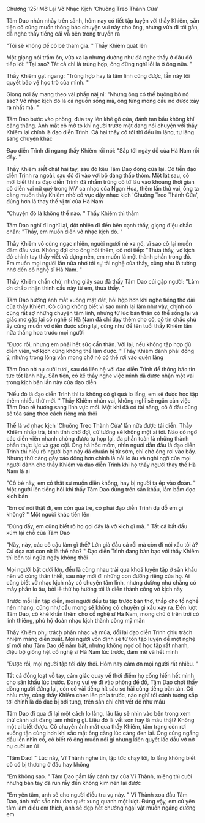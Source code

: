 




Chương 125: Mở Lại Vở Nhạc Kịch 'Chuông Treo Thành Cửa'

Tâm Dao nhún nhảy trên sảnh, hôm nay có tiết tập luyện với thầy Khiêm, sẵn tiện cô cũng muốn thông báo chuyện vui này cho ông, nhưng vừa đi tới gần, đã nghe thấy tiếng cãi vã bên trong truyền ra

"Tôi sẽ không để cô bé tham gia. " Thầy Khiêm quát lên

Một giọng nói trầm ổn, vừa xa lạ nhưng dường như đã nghe thấy ở đâu đó tiếp lời: "Tại sao? Tất cả chỉ là trùng hợp, ông đừng nghĩ lỗi là ở ông nữa. "

Thầy Khiêm gạt ngang: "Trùng hợp hay là tâm linh cũng được, lần này tôi quyết bảo vệ học trò của mình. "

Giọng nói ấy mang theo vài phần nài nỉ: "Nhưng ông có thể buông bỏ nó sao? Vở nhạc kịch đó là cả nguồn sống mà, ông từng mong cầu nó được xảy ra nhất mà. "

Tâm Dao bước vào phòng, đưa tay lên khẽ gõ cửa, đánh tan bầu không khí căng thẳng. Ánh mắt cô mở to khi người trước mặt đang nói chuyện với thầy Khiêm lại chính là đạo diễn Trình. Cả hai thấy cô tới thì đều im lặng, tự lảng sang chuyện khác

Đạo diễn Trình đi ngang thầy Khiêm rồi nói: "Sắp tới ngày dỗ của Hà Nam rồi đấy. "

Thầy Khiêm siết chặt hai tay, sau đó kêu Tâm Dao đóng cửa lại. Cô tiễn đạo diễn Trình ra ngoài, sau đó đi vào với bộ dáng thấp thỏm. Một lát sau, cô mới biết thì ra đạo diễn Trình đã nhắm trúng cô từ lâu vào khoảng thời gian cô diễn vai nữ quỷ trong MV ca nhạc của Ngạn Hoa, thêm lần thử vai, ông ta càng muốn thầy Khiêm nhờ cô vực dậy nhạc kịch 'Chuông Treo Thành Cửa', đúng hơn là thay thế vị trí của Hà Nam

"Chuyện đó là không thể nào. " Thầy Khiêm thì thầm

Tâm Dao nghĩ đi nghĩ lại, đột nhiên đi đến bên cạnh thầy, giọng điệu chắc chắn: "Thầy, em muốn diễn vở nhạc kịch đó. "


Thầy Khiêm vô cùng ngạc nhiên, người người né xa nó, vì sao cô lại muốn đâm đầu vào. Không đợi cho ông hỏi thêm, cô nói tiếp: "Thưa thầy, vở kịch đó chính tay thầy viết và dựng nên, em muốn là một thành phần trong đó. Em muốn mọi người lần nữa nhớ tới sự tài nghệ của thầy, cũng như là tưởng nhớ đến cố nghệ sĩ Hà Nam. "

Thầy Khiêm chần chừ, nhưng giây sau đã thấy Tâm Dao cúi gập người: "Làm ơn chấp nhận thỉnh cầu này từ em, thưa thầy. "

Tâm Dao hướng ánh mắt xuống mặt đất, hồi hộp hơn khi nghe tiếng thở dài của thầy Khiêm. Cô cũng không biết vì sao mình lại làm như vậy, chính cô cũng rất sợ những chuyện tâm linh, nhưng từ lúc bản thân có thể sống lại và giấc mơ gặp lại cố nghệ sĩ Hà Nam đã chỉ dạy thêm cho cô, cô tin chắc chú ấy cũng muốn vở diễn được sống lại, cũng như để tên tuổi thầy Khiêm lần nữa thăng hoa trước mọi người

"Được rồi, nhưng em phải hết sức cẩn thận. Với lại, nếu không tập hợp đủ diễn viên, vở kịch cũng không thể làm được. " Thầy Khiêm đành phải đồng ý, nhưng trong lòng vẫn mong chờ nó có thể rơi vào quên lãng

Tâm Dao nở nụ cười tươi, sau đó liên hệ với đạo diễn Trình để thông báo tin tức tốt lành này. Sẵn tiện, cô kể thầy nghe việc mình đã được nhận một vai trong kịch bản lần này của đạo diễn

"Nếu đó là đạo diễn Trình thì ta không có gì quá lo lắng, em sẽ được học tập thêm nhiều thứ mới. " Thầy Khiêm nhún vai, không nghĩ sẽ ngăn cản việc Tâm Dao rẽ hướng sang lĩnh vực mới. Một khi đã có tài năng, cô ở đâu cũng sẽ tỏa sáng theo cách riêng mà thôi

Thế là vở nhạc kịch 'Chuông Treo Thành Cửa' lần nữa được tái diễn. Thầy Khiêm nhấp trà, bình tĩnh chờ đợi, cứ tưởng sẽ không một ai tới. Nào có ngờ các diễn viên nhanh chóng được tụ họp lại, đa phần toàn là những thành phần thực lực và gạo cội. Ông há hốc mồm, nhìn người dẫn đầu là đạo diễn Trình thì hiểu rõ người bạn này đã chuẩn bị từ sớm, chỉ chờ ông rơi vào bẫy. Nhưng thứ càng gây xáo động hơn chính là nỗi lo âu và nghi ngờ của mọi người dành cho thầy Khiêm và đạo diễn Trình khi họ thấy người thay thế Hà Nam là ai

"Cô bé này, em có thật sự muốn diễn không, hay bị người ta ép vào đoàn. " Một người lên tiếng hỏi khi thấy Tâm Dao đứng trên sân khấu, lầm bầm đọc kịch bản

"Em cứ nói thật đi, em còn quá trẻ, có phải đạo diễn Trình dụ dỗ em gì không? " Một người khác tiến lên

"Đúng đấy, em cũng biết rõ họ gọi đây là vở kịch gì mà. " Tất cả bắt đầu xúm lại chỗ của Tâm Dao


"Này, này, các cô cậu làm gì thế? Lớn già đầu cả rồi mà còn đi nói xấu tôi à? Cứ dọa nạt con nít là thế nào? " Đạo diễn Trình đang bàn bạc với thầy Khiêm thì bên tai ngứa ngáy không thôi

Mọi người bật cười lớn, đều là cùng nhau trải qua khoá luyện tập ở sân khấu nên vô cùng thân thiết, sau này mới đi những con đường riêng của họ. Ai cũng biết vở nhạc kịch này có chuyện tâm linh, nhưng dường như chẳng có mấy phần lo âu, bởi lẽ thứ họ hướng tới là diễn thành công vở kịch này

Trước mỗi lần tập diễn, mọi người đều tụ tập trước bàn thờ, thắp cho tổ nghề nén nhang, cũng như cầu mong sẽ không có chuyện gì xấu xảy ra. Đến lượt Tâm Dao, cô khẽ khấn thêm cho cố nghệ sĩ Hà Nam, mong chú ở trên trời có linh thiêng, phù hộ đoàn nhạc kịch thành công mỹ mãn

Thầy Khiêm phụ trách phần nhạc và múa, đổi lại đạo diễn Trình chịu trách nhiệm mảng diễn xuất. Mọi người vốn định sẽ từ tốn tập luyện để một nghệ sĩ mới như Tâm Dao dễ nắm bắt, nhưng không ngờ cô học tập rất nhanh, điệu bộ giống hệt cố nghệ sĩ Hà Nam lúc trước, đam mê và hết mình

"Được rồi, mọi người tập tới đây thôi. Hôm nay cảm ơn mọi người rất nhiều. "

Tất cả đồng loạt vỗ tay, cảm giác quay về thời điểm họ cống hiến hết mình cho sân khấu lúc trước. Đang vui vẻ đi vào phòng để đồ, Tâm Dao chợt thấy dòng người đứng lại, còn có vài tiếng hít sâu sợ hãi cùng tiếng bàn tán. Cô nhíu mày, cùng thầy Khiêm chen lên phía trước, nào nghĩ tới cảnh tượng sắp tới chính là đồ đạc bị bới tung, trên sàn chi chít vết đỏ như máu

Tâm Dao đi qua đi lại một cách lo lắng, lâu lâu sẽ nhìn vào bên trong xem thử cảnh sát đang làm những gì. Liệu đó là vết sơn hay là máu thật? Không một ai biết được. Cô chuyển ánh mắt qua thầy Khiêm, tâm trạng còn rơi xuống tận cùng hơn khi sắc mặt ông càng lúc càng đen lại. Ông cũng ngẩng đầu lên nhìn cô, cô biết rõ ông muốn nói gì nhưng kiên quyết lắc đầu vở nở nụ cười an ủi

"Tâm Dao! " Lúc này, Vĩ Thành nghe tin, lập tức chạy tới, lo lắng không biết cô có bị thương ở đâu hay không

"Em không sao. " Tâm Dao nắm lấy cánh tay của Vĩ Thành, miệng thì cười nhưng bàn tay đã run rẩy đến không kìm nén lại được

"Em yên tâm, anh sẽ cho người điều tra vụ này. " Vĩ Thành xoa đầu Tâm Dao, ánh mắt sắc như dao quét xung quanh một lượt. Đúng vậy, em cứ yên tâm làm điều em thích, anh sẽ dẹp hết chướng ngại vật muốn ngáng đường em




